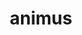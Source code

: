 ---
title: animus
meaning: mind
ch: [sixteen, f3, f]
pos: noun
stem: anim
genend: ī
abbgender: m.
abbgender2: masc.
gender: masculine
declension: second
derivative: animosity
---
